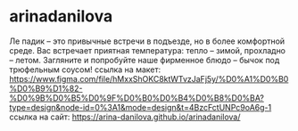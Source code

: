 # arinadanilova
Ле падик – это привычные встречи в подъезде, но в более комфортной среде. Вас встречает приятная температура: тепло – зимой, прохладно – летом. Загляните и попробуйте наше фирменное блюдо – бычок под трюфельным соусом!
ссылка на макет: https://www.figma.com/file/hMxxShOKC8ktWTvzJaFj5y/%D0%A1%D0%B0%D0%B9%D1%82-%D0%9B%D0%B5%D0%9F%D0%B0%D0%B4%D0%B8%D0%BA?type=design&node-id=0%3A1&mode=design&t=4BzcFctUNPc9oA6g-1
ссылка на сайт: https://arina-danilova.github.io/arinadanilova/
